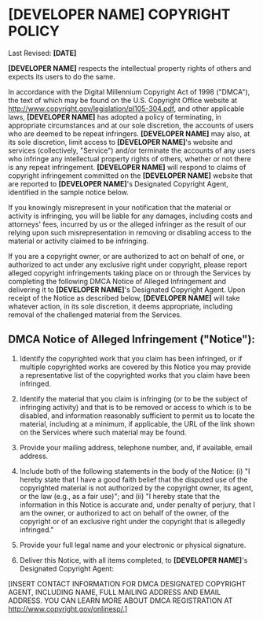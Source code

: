 # **[DEVELOPER NAME]** COPYRIGHT POLICY

Last Revised:  **[DATE]**

**[DEVELOPER NAME]** respects the intellectual property rights of others and expects its users to do the same.

In accordance with the Digital Millennium Copyright Act of 1998 ("DMCA"), the text of which may be found on the U.S.
Copyright Office website at http://www.copyright.gov/legislation/pl105-304.pdf, and other applicable
laws, **[DEVELOPER NAME]** has adopted a policy of terminating, in appropriate circumstances and at our sole discretion,
the accounts of users who are deemed to be repeat infringers. **[DEVELOPER NAME]** may also, at its sole discretion,
limit access to **[DEVELOPER NAME]**'s website and services (collectively, "Service") and/or terminate the accounts of
any users who infringe any intellectual property rights of others, whether or not there is any repeat
infringement. **[DEVELOPER NAME]** will respond to claims of copyright infringement committed on
the **[DEVELOPER NAME]** website that are reported to **[DEVELOPER NAME]**'s Designated Copyright Agent, identified in
the sample notice below.

If you knowingly misrepresent in your notification that the material or activity is infringing, you will be liable for
any damages, including costs and attorneys' fees, incurred by us or the alleged infringer as the result of our relying
upon such misrepresentation in removing or disabling access to the material or activity claimed to be infringing.

If you are a copyright owner, or are authorized to act on behalf of one, or authorized to act under any exclusive right
under copyright, please report alleged copyright infringements taking place on or through the Services by completing the
following DMCA Notice of Alleged Infringement and delivering it to **[DEVELOPER NAME]**'s Designated Copyright Agent.
Upon receipt of the Notice as described below, **[DEVELOPER NAME]** will take whatever action, in its sole discretion,
it deems appropriate, including removal of the challenged material from the Services.

## DMCA Notice of Alleged Infringement ("Notice"):

1. Identify the copyrighted work that you claim has been infringed, or if multiple copyrighted works are covered by this
   Notice you may provide a representative list of the copyrighted works that you claim have been infringed.

1. Identify the material that you claim is infringing (or to be the subject of infringing activity) and that is to be
   removed or access to which is to be disabled, and information reasonably sufficient to permit us to locate the
   material, including at a minimum, if applicable, the URL of the link shown on the Services where such material may be
   found.

1. Provide your mailing address, telephone number, and, if available, email address.

1. Include both of the following statements in the body of the Notice: (i) "I hereby state that I have a good faith
   belief that the disputed use of the copyrighted material is not authorized by the copyright owner, its agent, or the
   law (e.g., as a fair use)"; and (ii) "I hereby state that the information in this Notice is accurate and, under
   penalty of perjury, that I am the owner, or authorized to act on behalf of the owner, of the copyright or of an
   exclusive right under the copyright that is allegedly infringed."

1. Provide your full legal name and your electronic or physical signature.

1. Deliver this Notice, with all items completed, to **[DEVELOPER NAME]**'s Designated Copyright Agent:

[INSERT CONTACT INFORMATION FOR DMCA DESIGNATED COPYRIGHT AGENT, INCLUDING NAME, FULL MAILING ADDRESS AND EMAIL ADDRESS. YOU CAN LEARN MORE ABOUT DMCA REGISTRATION AT http://www.copyright.gov/onlinesp/.]
